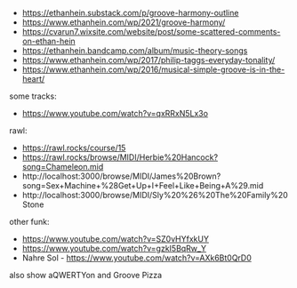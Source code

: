 - https://ethanhein.substack.com/p/groove-harmony-outline
- https://www.ethanhein.com/wp/2021/groove-harmony/
- https://cvarun7.wixsite.com/website/post/some-scattered-comments-on-ethan-hein
- https://ethanhein.bandcamp.com/album/music-theory-songs
- https://www.ethanhein.com/wp/2017/philip-taggs-everyday-tonality/
- https://www.ethanhein.com/wp/2016/musical-simple-groove-is-in-the-heart/


some tracks:
- https://www.youtube.com/watch?v=qxRRxN5Lx3o

rawl:
- https://rawl.rocks/course/15
- https://rawl.rocks/browse/MIDI/Herbie%20Hancock?song=Chameleon.mid
- http://localhost:3000/browse/MIDI/James%20Brown?song=Sex+Machine+%28Get+Up+I+Feel+Like+Being+A%29.mid
- http://localhost:3000/browse/MIDI/Sly%20%26%20The%20Family%20Stone

other funk:
- https://www.youtube.com/watch?v=SZ0vHYfxkUY
- https://www.youtube.com/watch?v=gzkI5BqRw_Y
- Nahre Sol - https://www.youtube.com/watch?v=AXk6Bt0QrD0

also show aQWERTYon and Groove Pizza

